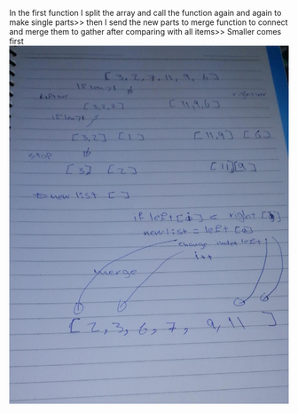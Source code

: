 In the first function I split the array and call the function again and again to make single parts>>
then I send the new parts to merge function to connect and merge them to gather after comparing with all items>> Smaller comes first 
![](../../../img/CHHH27.jpeg)